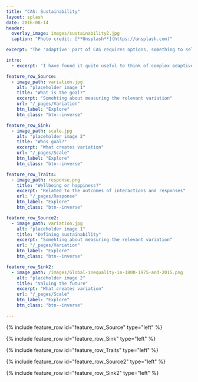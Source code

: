 ```yaml
---
title: "CAS: Sustainability"
layout: splash
date: 2016-08-14
header:
  overlay_image: images/sustainability2.jpg
  caption: "Photo credit: [**Unsplash**](https://unsplash.com)"

excerpt: "The 'adaptive' part of CAS requires options, something to select from, wether it is genes, organisms traits, policies, products etc. Variation, and thus options, is the prerequisite of adaptation."

intro:
  - excerpt: 'I have found it quite useful to think of complex adaptive systems by applying at least three different lenses to any problem: How is the **variation** of components expressed, what are the **scales** of interaction and how do the components **respond** to these interactions. But it is when we put these ingredients together in a stew we get the dynamics of complex adaptive systems. My friend and post-doc host [Simon Levin](https://www.princeton.edu/~slevin/) likes to describe complex adaptive systems as localized interactions that result in selection processes which manifests in patterns at higher levels that in turn determine the nature of the local interactions. Thus, in this website I will explore both the ingrediences of complex adaptive systems as well as the resulting patterns when all processes work in concert'

feature_row_Source:
  - image_path: variation.jpg
    alt: "placeholder image 1"
    title: "What is the goal?"
    excerpt: "Somehting about measuring the relevant variation"
    url: "/_pages/Variation"
    btn_label: "Explore"
    btn_class: "btn--inverse"

feature_row_Sink:
  - image_path: scale.jpg
    alt: "placeholder image 2"
    title: "Whos goal?"
    excerpt: "What creates variation"
    url: "/_pages/Scale"
    btn_label: "Explore"
    btn_class: "btn--inverse"

feature_row_Traits:
  - image_path: response.png
    title: "Wellbeing or happiness?"
    excerpt: "Related to the outcomes of interactions and responses"
    url: "/_pages/Response"
    btn_label: "Explore"
    btn_class: "btn--inverse"

feature_row_Source2:
  - image_path: variation.jpg
    alt: "placeholder image 1"
    title: "Defining sustainability"
    excerpt: "Somehting about measuring the relevant variation"
    url: "/_pages/Variation"
    btn_label: "Explore"
    btn_class: "btn--inverse"

feature_row_Sink2:
  - image_path: /images/Global-inequality-in-1800-1975-and-2015.png
    alt: "placeholder image 2"
    title: "Valuing the future"
    excerpt: "What creates variation"
    url: "/_pages/Scale"
    btn_label: "Explore"
    btn_class: "btn--inverse"

---
```


{% include feature_row id="feature_row_Source" type="left" %}

{% include feature_row id="feature_row_Sink" type="left" %}

{% include feature_row id="feature_row_Traits" type="left" %}

{% include feature_row id="feature_row_Source2" type="left" %}

{% include feature_row id="feature_row_Sink2" type="left" %}

